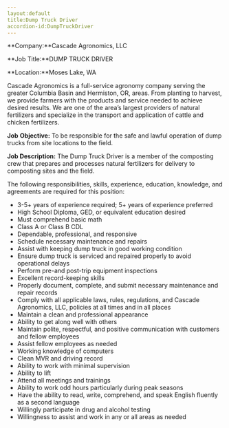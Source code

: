 ```yaml
---
layout:default
title:Dump Truck Driver	
accordion-id:DumpTruckDriver
---
```

**Company:**Cascade Agronomics, LLC

**Job Title:**DUMP TRUCK DRIVER 

**Location:**Moses Lake, WA

Cascade Agronomics is a full-service agronomy company serving the greater Columbia Basin and Hermiston, OR, areas. From planting to harvest, we provide farmers with the products and service needed to achieve desired results. We are one of the area’s largest providers of natural fertilizers and specialize in the transport and application of cattle and chicken fertilizers.
	
**Job** **Objective:** To be responsible for the safe and lawful operation of dump trucks from site locations to the field. 

**Job Description:** The Dump Truck Driver is a member of the composting crew that prepares and processes natural fertilizers for delivery to composting sites and the field. 

The following responsibilities, skills, experience, education, knowledge, and agreements are required for this position: 

- 3-5+ years of experience required; 5+ years of experience preferred
- High School Diploma, GED, or equivalent education desired
- Must comprehend basic math 
- Class A or Class B CDL
- Dependable, professional, and responsive 
- Schedule necessary maintenance and repairs 
- Assist with keeping dump truck in good working condition
- Ensure dump truck is serviced and repaired properly to avoid operational delays
- Perform pre-and post-trip equipment inspections 
- Excellent record-keeping skills
- Properly document, complete, and submit necessary maintenance and repair records 
- Comply with all applicable laws, rules, regulations, and Cascade Agronomics, LLC, policies at all times and in all places
- Maintain a clean and professional appearance 
- Ability to get along well with others
- Maintain polite, respectful, and positive communication with customers and fellow employees 
- Assist fellow employees as needed
- Working knowledge of computers 
- Clean MVR and driving record
- Ability to work with minimal supervision
- Ability to lift 
- Attend all meetings and trainings
- Ability to work odd hours particularly during peak seasons
- Have the ability to read, write, comprehend, and speak English fluently as a second language
- Willingly participate in drug and alcohol testing 
- Willingness to assist and work in any or all areas as needed
